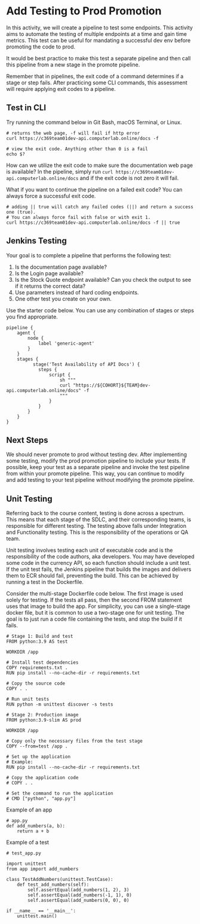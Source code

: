 # Add Testing to Prod Promotion

In this activity, we will create a pipeline to test some endpoints. This activity aims to automate the testing of multiple endpoints at a time and gain time metrics. This test can be useful for mandating a successful dev env before promoting the code to prod.  


It would be best practice to make this test a separate pipeline and then call this pipeline from a new stage in the promote pipeline.  


Remember that in pipelines, the exit code of a command determines if a stage or step fails. After practicing some CLI commands, this assessment will require applying exit codes to a pipeline.  
## Test in CLI

Try running the command below in Git Bash, macOS Terminal, or Linux.  

```
# returns the web page, -f will fail if http error
curl https://c369team01dev-api.computerlab.online/docs -f

# view the exit code. Anything other than 0 is a fail
echo $? 
```

How can we utilize the exit code to make sure the documentation web page is available? In the pipeline, simply run `curl https://c369team01dev-api.computerlab.online/docs` and if the exit code is not zero it will fail.  


What if you want to continue the pipeline on a failed exit code? You can always force a successful exit code.  
```
# adding || true will catch any failed codes (||) and return a success one (true). 
# You can always force fail with false or with exit 1. 
curl https://c369team01dev-api.computerlab.online/docs -f || true
```

## Jenkins Testing

Your goal is to complete a pipeline that performs the following test:  

1. Is the documentation page available?
2. Is the Login page available? 
3. Is the Stock Quote endpoint available? Can you check the output to see if it returns the correct data?
4. Use parameters instead of hard coding endpoints.
5. One other test you create on your own.


Use the starter code below. You can use any combination of stages or steps you find appropriate.  
```
pipeline {
    agent {
        node {
            label 'generic-agent'
        }
    }
    stages {
          stage('Test Availability of API Docs') {
            steps {
                script {
                    sh """
                    curl "https://${COHORT}${TEAM}dev-api.computerlab.online/docs" -f
                    """
                }
            }
        }
    }
}
```

## Next Steps
We should never promote to prod without testing dev. After implementing some testing, modify the prod promotion pipeline to include your tests. If possible, keep your test as a separate pipeline and invoke the test pipeline from within your promote pipeline. This way, you can continue to modify and add testing to your test pipeline without modifying the promote pipeline. 

## Unit Testing

Referring back to the course content, testing is done across a spectrum. This means that each stage of the SDLC, and their corresponding teams, is responsible for different testing. The testing above falls under Integration and Functionality testing. This is the responsibility of the operations or QA team.  


Unit testing involves testing each unit of executable code and is the responsibility of the code authors, aka developers.
You may have developed some code in the currency API, so each function should include a unit test. If the unit test fails, the Jenkins pipeline that builds the images and delivers them to ECR should fail, preventing the build. This can be achieved by running a test in the Dockerfile.  


Consider the multi-stage Dockerfile code below. The first image is used solely for testing. If the tests all pass, then the second FROM statement uses that image to build the app. For simplicity, you can use a single-stage docker file, but it is common to use a two-stage one for unit testing. The goal is to just run a code file containing the tests, and stop the build if it fails.  

```
# Stage 1: Build and test
FROM python:3.9 AS test

WORKDIR /app

# Install test dependencies
COPY requirements.txt .
RUN pip install --no-cache-dir -r requirements.txt

# Copy the source code
COPY . .

# Run unit tests
RUN python -m unittest discover -s tests

# Stage 2: Production image
FROM python:3.9-slim AS prod

WORKDIR /app

# Copy only the necessary files from the test stage
COPY --from=test /app .

# Set up the application
# Example:
RUN pip install --no-cache-dir -r requirements.txt

# Copy the application code
# COPY . .

# Set the command to run the application
# CMD ["python", "app.py"]

```

Example of an app  
```
# app.py
def add_numbers(a, b):
    return a + b
```

Example of a test  
```
# test_app.py

import unittest
from app import add_numbers

class TestAddNumbers(unittest.TestCase):
    def test_add_numbers(self):
        self.assertEqual(add_numbers(1, 2), 3)
        self.assertEqual(add_numbers(-1, 1), 0)
        self.assertEqual(add_numbers(0, 0), 0)

if __name__ == '__main__':
    unittest.main()
```
